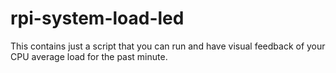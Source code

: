 # rpi-system-load-led
This contains just a script that you can run and have visual feedback of your CPU average load for the past minute.
